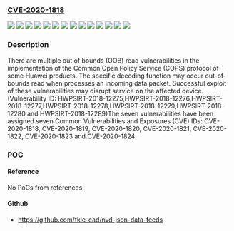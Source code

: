 ### [CVE-2020-1818](https://cve.mitre.org/cgi-bin/cvename.cgi?name=CVE-2020-1818)
![](https://img.shields.io/static/v1?label=Product&message=IPS%20Module&color=blue)
![](https://img.shields.io/static/v1?label=Product&message=NGFW%20Module&color=blue)
![](https://img.shields.io/static/v1?label=Product&message=NIP6300&color=blue)
![](https://img.shields.io/static/v1?label=Product&message=NIP6600&color=blue)
![](https://img.shields.io/static/v1?label=Product&message=NIP6800&color=blue)
![](https://img.shields.io/static/v1?label=Product&message=Secospace%20USG6300&color=blue)
![](https://img.shields.io/static/v1?label=Product&message=Secospace%20USG6500&color=blue)
![](https://img.shields.io/static/v1?label=Product&message=Secospace%20USG6600&color=blue)
![](https://img.shields.io/static/v1?label=Product&message=USG6000V&color=blue)
![](https://img.shields.io/static/v1?label=Version&message=%3D%20V500R001C30%20&color=brighgreen)
![](https://img.shields.io/static/v1?label=Version&message=%3D%20V500R001C60%20&color=brighgreen)
![](https://img.shields.io/static/v1?label=Version&message=%3D%20V500R002C00%20&color=brighgreen)
![](https://img.shields.io/static/v1?label=Version&message=%3D%20V500R003C00%20&color=brighgreen)
![](https://img.shields.io/static/v1?label=Vulnerability&message=CWE-125%20Out-of-bounds%20Read&color=brighgreen)

### Description

There are multiple out of bounds (OOB) read vulnerabilities in the implementation of the Common Open Policy Service (COPS) protocol of some Huawei products. The specific decoding function may occur out-of-bounds read when processes an incoming data packet. Successful exploit of these vulnerabilities may disrupt service on the affected device. (Vulnerability ID: HWPSIRT-2018-12275,HWPSIRT-2018-12276,HWPSIRT-2018-12277,HWPSIRT-2018-12278,HWPSIRT-2018-12279,HWPSIRT-2018-12280 and HWPSIRT-2018-12289)The seven vulnerabilities have been assigned seven Common Vulnerabilities and Exposures (CVE) IDs: CVE-2020-1818, CVE-2020-1819, CVE-2020-1820, CVE-2020-1821, CVE-2020-1822, CVE-2020-1823 and CVE-2020-1824.

### POC

#### Reference
No PoCs from references.

#### Github
- https://github.com/fkie-cad/nvd-json-data-feeds

